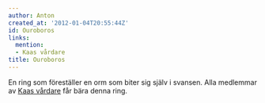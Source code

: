 ```yaml
---
author: Anton
created_at: '2012-01-04T20:55:44Z'
id: Ouroboros
links:
  mention:
  - Kaas vårdare
title: Ouroboros
---
```


En ring som föreställer en orm som biter sig själv i svansen. Alla medlemmar av [Kaas vårdare] får
bära denna ring.

  [Kaas vårdare]: Kaas_vårdare
